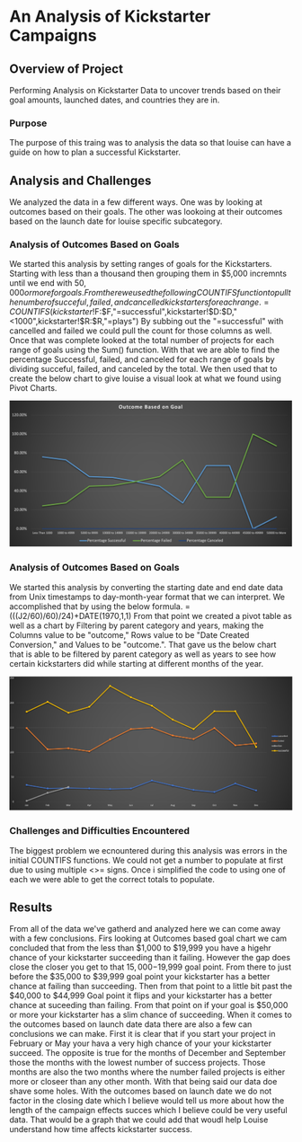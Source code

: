 # An Analysis of Kickstarter Campaigns

## Overview of Project 
  Performing Analysis on Kickstarter Data to uncover trends based on their goal amounts, launched dates, and countries they are in.

### Purpose
  The purpose of this traing was to analysis the data so that louise can have a guide on how to plan a successful Kickstarter. 

## Analysis and Challenges
  We analyzed the data in a few different ways. One was by looking at outcomes based on their goals. The other was lookoing at their outcomes based on the launch date for louise specific subcategory.
### Analysis of Outcomes Based on Goals
  We started this analysis by setting ranges of goals for the Kickstarters. Starting with less than a thousand then grouping them in $5,000 incremnts until we end with $50,000 or more for goals. From there we used the following COUNTIFS function to pull the number of succeful, failed, and cancelled kickstarters for each range. 
  =COUNTIFS(kickstarter!$F:$F,"=successful",kickstarter!$D:$D,"<1000",kickstarter!$R:$R,"=plays")
By subbing out the "=successful" with cancelled and failed we could pull the count for those columns as well. Once that was complete looked at the total number of projects for each range of goals using the Sum() function. With that we are able to find the percentage Successful, failed, and canceled for each range of goals by dividing succeful, failed, and canceled by the total. We then used that to create the below chart to give louise a visual look at what we found using Pivot Charts.

![Outcomes_VS_Goals](Outcomes_VS_Goals.png)

### Analysis of Outcomes Based on Goals
  We started this analysis by converting the starting date and end date data from Unix timestamps to day-month-year format that we can interpret. We accomplished that by using the below formula.
  =(((J2/60)/60)/24)+DATE(1970,1,1)
From that point we created a pivot table as well as a chart by Filtering by parent category and years, making the Columns value to be "outcome," Rows value to be "Date Created Conversion," and Values to be "outcome.". That gave us the below chart that is able to be filtered by parent category as well as years to see how certain kickstarters did while starting at different months of the year.

![OutcomesBasedonLaunchDate](OutcomesBasedonLaunchDate.png)

### Challenges and Difficulties Encountered
  The biggest problem we ecnountered during this analysis was errors in the initial COUNTIFS functions. We could not get a number to populate at first due to using multiple <>= signs. Once i simplified the code to using one of each we were able to get the correct totals to populate.
  
## Results
  From all of the data we've gatherd and analyzed here we can come away with a few conclusions. Firs looking at Outcomes based goal chart we cam concluded that from the less than $1,000 to $19,999 you have a higehr chance of your kickstarter succeeding than it failing. However the gap does close the closer you get to that $15,000-$19,999 goal point. From there to just before the $35,000 to $39,999 goal point your kickstarter has a better chance at failing than succeeding. Then from that point to a little bit past the $40,000 to $44,999 Goal point it flips and your kickstarter has a better chance at suceeding than failing. From that point on if your goal is $50,000 or more your kickstarter has a slim chance of succeeding.
When it comes to the outcomes based on launch date data there are also a few can conclusions we can make. First it is clear that if you start your project in February or May your hava a very high chance of your your kickstarter succeed. The opposite is true for the months of December and September those the months with the lowest number of success projects. Those months are also the two months where the number failed projects is either more or closeer than any other month. 
With that being said our data doe shave some holes. With the outcomes based on launch date we do not factor in the closing date which I believe would tell us more about how the length of the campaign effects succes which I believe could be very useful data. That would be a graph that we could add that woudl help Louise understand how time affects kickstarter success.





